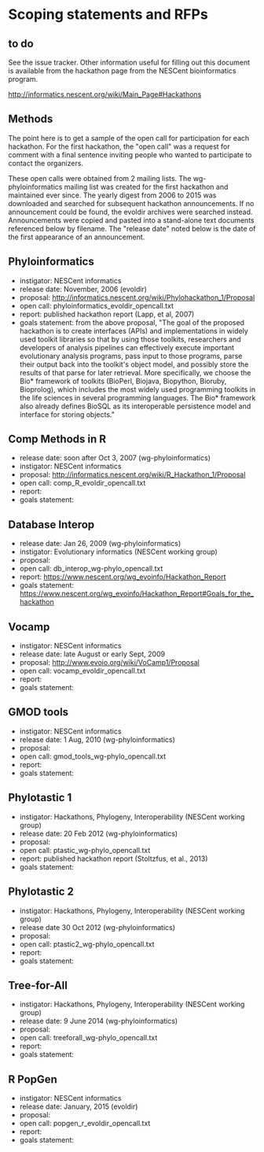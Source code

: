 # Scoping statements and RFPs 

## to do 

See the issue tracker.  Other information useful for filling out this document is available from the hackathon page from the NESCent bioinformatics program.  

  http://informatics.nescent.org/wiki/Main_Page#Hackathons
  
## Methods 

The point here is to get a sample of the open call for participation for each hackathon.  For the first hackathon, the "open call" was a request for comment with a final sentence inviting people who wanted to participate to contact the organizers.    

These open calls were obtained from 2 mailing lists.  The wg-phyloinformatics mailing list was created for the first hackathon and maintained ever since.  The yearly digest from 2006 to 2015 was downloaded and searched for subsequent hackathon announcements.  If no announcement could be found, the evoldir archives were searched instead.  Announcements were copied and pasted into a stand-alone text documents referenced below by filename.  The "release date" noted below is the date of the first appearance of an announcement. 

## Phyloinformatics 

* instigator: NESCent informatics
* release date: November, 2006 (evoldir)
* proposal: http://informatics.nescent.org/wiki/Phylohackathon_1/Proposal 
* open call: phyloinformatics_evoldir_opencall.txt
* report: published hackathon report (Lapp, et al, 2007)
* goals statement: from the above proposal, "The goal of the proposed hackathon is to create interfaces (APIs) and implementations in widely used toolkit libraries so that by using those toolkits, researchers and developers of analysis pipelines can effectively execute important evolutionary analysis programs, pass input to those programs, parse their output back into the toolkit's object model, and possibly store the results of that parse for later retrieval.
More specifically, we choose the Bio* framework of toolkits (BioPerl, Biojava, Biopython, Bioruby, Bioprolog), which includes the most widely used programming toolkits in the life sciences in several programming languages. The Bio* framework also already defines BioSQL as its interoperable persistence model and interface for storing objects."

## Comp Methods in R

* release date: soon after Oct 3, 2007 (wg-phyloinformatics)
* instigator: NESCent informatics
* proposal: http://informatics.nescent.org/wiki/R_Hackathon_1/Proposal
* open call: comp_R_evoldir_opencall.txt
* report: 
* goals statement: 

## Database Interop

* release date: Jan 26, 2009 (wg-phyloinformatics)
* instigator: Evolutionary informatics (NESCent working group)
* proposal: 
* open call: db_interop_wg-phylo_opencall.txt
* report: https://www.nescent.org/wg_evoinfo/Hackathon_Report
* goals statement: https://www.nescent.org/wg_evoinfo/Hackathon_Report#Goals_for_the_hackathon

## Vocamp

* instigator: NESCent informatics
* release date: late August or early Sept, 2009
* proposal: http://www.evoio.org/wiki/VoCamp1/Proposal
* open call: vocamp_evoldir_opencall.txt
* report: 
* goals statement: 

## GMOD tools 

* instigator: NESCent informatics
* release date: 1 Aug, 2010 (wg-phyloinformatics)
* proposal: 
* open call: gmod_tools_wg-phylo_opencall.txt
* report: 
* goals statement: 

## Phylotastic 1

* instigator: Hackathons, Phylogeny, Interoperability (NESCent working group)
* release date: 20 Feb 2012 (wg-phyloinformatics)
* proposal: 
* open call: ptastic_wg-phylo_opencall.txt
* report: published hackathon report (Stoltzfus, et al., 2013)
* goals statement: 

## Phylotastic 2

* instigator: Hackathons, Phylogeny, Interoperability (NESCent working group)
* release date 30 Oct 2012 (wg-phyloinformatics)
* proposal: 
* open call: ptastic2_wg-phylo_opencall.txt
* report: 
* goals statement: 

## Tree-for-All

* instigator: Hackathons, Phylogeny, Interoperability (NESCent working group)
* release date: 9 June 2014 (wg-phyloinformatics)
* proposal: 
* open call: treeforall_wg-phylo_opencall.txt
* report: 
* goals statement: 

## R PopGen

* instigator: NESCent informatics
* release date: January, 2015 (evoldir)
* proposal: 
* open call: popgen_r_evoldir_opencall.txt
* report: 
* goals statement: 
